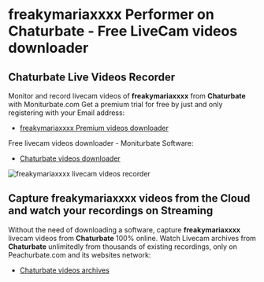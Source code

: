 # freakymariaxxxx Performer on Chaturbate - Free LiveCam videos downloader

## Chaturbate Live Videos Recorder

Monitor and record livecam videos of **freakymariaxxxx** from **Chaturbate** with Moniturbate.com
Get a premium trial for free by just and only registering with your Email address:
* [freakymariaxxxx Premium videos downloader](https://moniturbate.com/request-demo-licence-key.html)

Free livecam videos downloader - Moniturbate Software:
* [Chaturbate videos downloader](https://moniturbate.com/moniturbate-download-software.html)

![freakymariaxxxx livecam videos recorder](https://peachurnet.com/templates/moniturbate-software.png)


## Capture freakymariaxxxx videos from the Cloud and watch your recordings on Streaming

Without the need of downloading a software, capture **freakymariaxxxx** livecam videos from **Chaturbate** 100% online.
Watch Livecam archives from **Chaturbate** unlimitedly from thousands of existing recordings, only on Peachurbate.com and its websites network:
* [Chaturbate videos archives](https://peachurnet.com/)